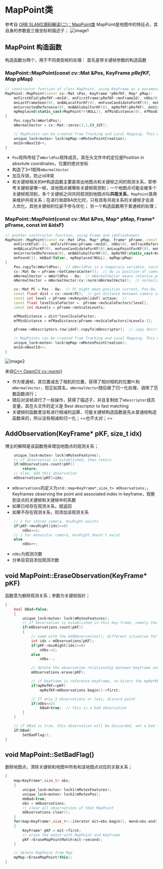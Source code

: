 # MapPoint类
参考自 [ORB SLAM2源码解读(二)：MapPoint类](https://zhuanlan.zhihu.com/p/84024378)
MapPoint是地图中的特征点，其自身的参数是三维坐标和描述子；
![image1](https://pic1.zhimg.com/80/v2-b01078589cf9aa13a03d4d39d61bb928_720w.jpg)
## MapPoint 构造函数
构造函数分两个，用于不同类型帧的处理：
首先是带关键帧参数的构造函数
### MapPoint::MapPoint(const cv::Mat &Pos, KeyFrame *pRefKF, Map* pMap)
```cpp
// constructor function of class MapPoint, using KeyFrame as a parameter
MapPoint::MapPoint(const cv::Mat &Pos, KeyFrame *pRefKF, Map* pMap):
    mnFirstKFid(pRefKF->mnId), mnFirstFrame(pRefKF->mnFrameId), nObs(0), mnTrackReferenceForFrame(0),
    mnLastFrameSeen(0), mnBALocalForKF(0), mnFuseCandidateForKF(0), mnLoopPointForKF(0), mnCorrectedByKF(0),
    mnCorrectedReference(0), mnBAGlobalForKF(0), mpRefKF(pRefKF), mnVisible(1), mnFound(1), mbBad(false),
    mpReplaced(static_cast<MapPoint*>(NULL)), mfMinDistance(0), mfMaxDistance(0), mpMap(pMap)
{
    Pos.copyTo(mWorldPos);
    mNormalVector = cv::Mat::zeros(3,1,CV_32F);

    // MapPoints can be created from Tracking and Local Mapping. This mutex avoid conflicts with id.
    unique_lock<mutex> lock(mpMap->mMutexPointCreation);
    mnId=nNextId++;
}
```
* `Pos`矩阵传给了`mWorldPos`矩阵成员，其在头文件中的定位是Position in absolute coordinates，位置的绝对坐标
* 构造了3*1矩阵`mNormalVector`
* 加互斥锁，防止id冲突
* 和关键帧相关的`MP`构造函数主要是突出地图点和关键帧之间的观测关系，即参考关键帧是哪一帧，该地图点被哪些关键帧观测到；一个地图点可能会被多个关键帧观测到，多个关键帧之间共同观测到地图点叫**共视关系**，`MapPoint`类用来维护共视关系；在进行局部BA优化时，只有具有共视关系的关键帧才会进入优化，其他关键帧的位姿不参与优化；
  另一个构造函数用于普通帧的处理；
### MapPoint::MapPoint(const cv::Mat &Pos, Map* pMap, Frame* pFrame, const int &idxF)
```cpp
// another constructor function, using Frame and idxF(unknown)
MapPoint::MapPoint(const cv::Mat &Pos, Map* pMap, Frame* pFrame, const int &idxF):
    mnFirstKFid(-1), mnFirstFrame(pFrame->mnId), nObs(0), mnTrackReferenceForFrame(0), mnLastFrameSeen(0),
    mnBALocalForKF(0), mnFuseCandidateForKF(0),mnLoopPointForKF(0), mnCorrectedByKF(0),
    mnCorrectedReference(0), mnBAGlobalForKF(0), mpRefKF(static_cast<KeyFrame*>(NULL)), mnVisible(1),
    mnFound(1), mbBad(false), mpReplaced(NULL), mpMap(pMap)
{
    Pos.copyTo(mWorldPos);  // mWorldPos is a temporary variable, saving position
    cv::Mat Ow = pFrame->GetCameraCenter();  // Ow is position of camera center
    mNormalVector = mWorldPos - Ow;  // mNormalVector means relative position of camera center
    mNormalVector = mNormalVector/cv::norm(mNormalVector);  // normalization of this mat

    cv::Mat PC = Pos - Ow;  // PC might mean position current, Pos-Ow, relative position
    const float dist = cv::norm(PC);  // get distance between camera center and the point
    const int level = pFrame->mvKeysUn[idxF].octave;  // 
    const float levelScaleFactor =  pFrame->mvScaleFactors[level];
    const int nLevels = pFrame->mnScaleLevels;

    mfMaxDistance = dist*levelScaleFactor;
    mfMinDistance = mfMaxDistance/pFrame->mvScaleFactors[nLevels-1];

    pFrame->mDescriptors.row(idxF).copyTo(mDescriptor);  // copy descriptors

    // MapPoints can be created from Tracking and Local Mapping. This mutex avoid conflicts with id.
    unique_lock<mutex> lock(mpMap->mMutexPointCreation);
    mnId=nNextId++;
}
```
![image2](https://docs.opencv.org/2.4/_images/math/99ed6771acf6fa12588487d65a9526eb97d48f63.png)

来自[C++ OpenCV cv::norm()](https://cppsecrets.com/users/168511510411111711412197115105110104975764103109971051084699111109/C00-OpenCV-cvnorm.php)
* 作为普通帧，其位置减去了相机的位置，获得了相对相机的位置`PC`和`mNormalVector`，但正如其名，`mNormalVector`随后做了归一化处理，调用了范数函数进行；
* 随后对该帧进行了一些操作，获得了描述子，并且复制给了`mDescriptor`成员变量，其在头文件的定义是 Best descriptor to fast matching
* 关键帧的函数里没有进行相减的运算，可能关键帧构造函数是先从普通帧构造函数来的，所以没有相减和归一化；==也不太对；==
## AddObservation(KeyFrame* pKF, size_t idx)
博主的解释是该函数用来增加地图点的观测关系；
```cpp
    unique_lock<mutex> lock(mMutexFeatures);
    // if observation is established, then return
    if(mObservations.count(pKF))
        return;
    // else, add this observation
    mObservations[pKF]=idx;
```
* `mObservations`的定义为`std::map<KeyFrame*,size_t> mObservations;`，Keyframes observing the point and associated index in keyframe，观察到该点的关键帧和关键帧中的系数
* 如果已经存在观测关系，就返回
* 如果不存在观测关系，则添加该观测关系
```cpp
    // 2 for stereo camera, mvuRight exists
    if(pKF->mvuRight[idx]>=0)
        nObs+=2;
    // 1 for monocular camera, mvuRight doesn't exist
    else
        nObs++;
```
* `nObs`为观测次数
* 分单目双目添加观测次数
## void MapPoint::EraseObservation(KeyFrame* pKF)
函数意为删除观测关系；参数为关键帧指针；
```cpp
{
    bool bBad=false;
    {
        unique_lock<mutex> lock(mMutexFeatures);
        // if observation is established in this key-frame, namely the KeyFrame can see this point
        if(mObservations.count(pKF))
        {
            // same with the AddObservation(), different situation for stereo and monocular
            int idx = mObservations[pKF];
            if(pKF->mvuRight[idx]>=0)
                nObs-=2;
            else
                nObs--;

            // delete the observation relationship between KeyFrame and the MapPoint
            mObservations.erase(pKF);

            // if KeyFrame is reference KeyFrame, re-direct the mpRefKF
            if(mpRefKF==pKF)
                mpRefKF=mObservations.begin()->first;

            // If only 2 observations or less, discard point
            if(nObs<=2)
                bBad=true;  // this is a bad observation
        }
    }

    // if bBad is true, this observation will be discarded, set a bad flag
    if(bBad)
        SetBadFlag();
}
```
## void MapPoint::SetBadFlag()
删除地图点，清除关键帧和地图中所有和该地图点对应的关联关系；
```cpp
{
    map<KeyFrame*,size_t> obs;
    {
        unique_lock<mutex> lock1(mMutexFeatures);
        unique_lock<mutex> lock2(mMutexPos);
        mbBad=true;
        obs = mObservations;
        // clear all observations of that MapPoint
        mObservations.clear();
    }
    for(map<KeyFrame*,size_t>::iterator mit=obs.begin(), mend=obs.end(); mit!=mend; mit++)
    {
        KeyFrame* pKF = mit->first;
        // erase the match with MapPoint and KeyFrame
        pKF->EraseMapPointMatch(mit->second);
    }

    // delete MapPoint from Map
    mpMap->EraseMapPoint(this);
}
```









